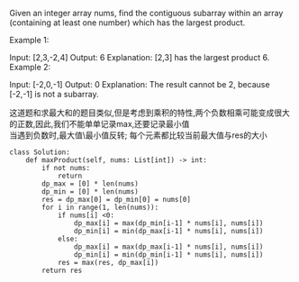 Given an integer array nums, find the contiguous subarray within an array (containing at least one number) which has the largest product.

Example 1:

Input: [2,3,-2,4]
Output: 6
Explanation: [2,3] has the largest product 6.
Example 2:

Input: [-2,0,-1]
Output: 0
Explanation: The result cannot be 2, because [-2,-1] is not a subarray.

这道题和求最大和的题目类似,但是考虑到乘积的特性,两个负数相乘可能变成很大的正数,因此,我们不能单单记录max,还要记录最小值  
当遇到负数时,最大值\最小值反转; 每个元素都比较当前最大值与res的大小
```
class Solution:
    def maxProduct(self, nums: List[int]) -> int:
        if not nums:
            return 
        dp_max = [0] * len(nums)
        dp_min = [0] * len(nums)
        res = dp_max[0] = dp_min[0] = nums[0]
        for i in range(1, len(nums)):
            if nums[i] <0:
                dp_max[i] = max(dp_min[i-1] * nums[i], nums[i])
                dp_min[i] = min(dp_max[i-1] * nums[i], nums[i])
            else:
                dp_max[i] = max(dp_max[i-1] * nums[i], nums[i])
                dp_min[i] = min(dp_min[i-1] * nums[i], nums[i])
            res = max(res, dp_max[i])
        return res
```
